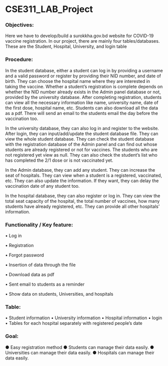 # CSE311_LAB_Project

###  Objectives:

Here we have to develop/build a surokkha.gov.bd website for COVID-19 vaccine registration. In our project, there are mainly four tables/databases. These are the Student, Hospital, University, and login table


###  Procedure:

In the student database, either a student can log in by providing a username and a valid password or register by providing their NID number, and date of birth. They can choose the hospital name where they are interested in taking the vaccine. Whether a student’s registration is complete depends on whether the NID number already exists in the Admin panel database or not, provided by the university database. After completing registration, students can view all the necessary information like name, university name, date of the first dose, hospital name, etc. Students can also download all the data as a pdf. There will send an email to the students email the day before the vaccination too. 

In the university database, they can also log in and register to the website. After login, they can input/add/update the student database file. They can view the whole student database. They can check the student database with the registration database of the Admin panel and can find out whose students are already registered or not for vaccines. The students who are not registered yet view as null. They can also check the student’s list who has completed the 2/1 dose or is not vaccinated yet. 

In the Admin database, they can add any student. They can increase the seat of hospitals. They can view when a student is a registered, vaccinated, etc. They can also update the information. If they want, they can delay the vaccination date of any student too. 

In the hospital database, they can also register or log in. They can view the total seat capacity of the hospital, the total number of vaccines, how many students have already registered, etc. They can provide all other hospitals’ information. 

###  Functionality / Key feature: 


•	 Log in 

•	 Registration 

•	 Forgot password

•	 Insertion of data through the file 

•	 Download data as pdf 

•	 Sent email to students as a reminder 

•	 Show data on students, Universities, and hospitals 


###  Table: 


•	 Student information 
•	 University information 
•	 Hospital information 
•	 login  
•	 Tables for each hospital separately with registered people’s date 

###  Goal:
●	 Easy registration method
●	 Students can manage their data easily.
●	 Universities can manage their data easily.
●	 Hospitals can manage their data easily.


